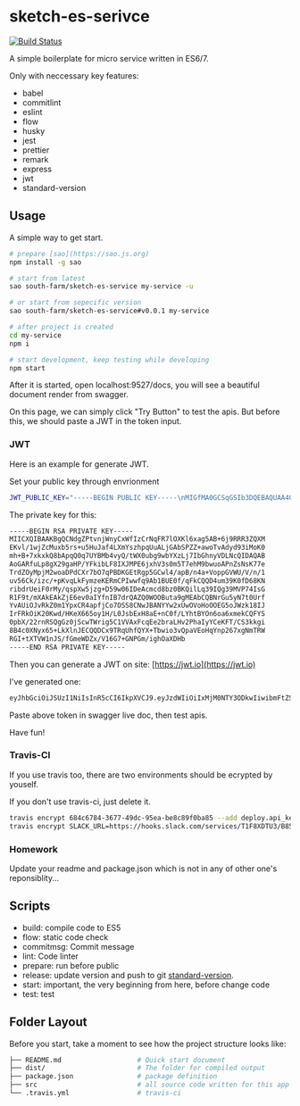 # sketch-es-serivce

[![Build Status](https://travis-ci.org/south-farm/sketch-es-service.svg?branch=master)](https://travis-ci.org/south-farm/sketch-es-service)

A simple boilerplate for micro service written in ES6/7.

Only with neccessary key features:

* babel
* commitlint
* eslint
* flow
* husky
* jest
* prettier
* remark
* express
* jwt
* standard-version

## Usage

A simple way to get start.

```sh
# prepare [sao](https://sao.js.org)
npm install -g sao

# start from latest
sao south-farm/sketch-es-service my-service -u

# or start from sepecific version
sao south-farm/sketch-es-service#v0.0.1 my-service

# after project is created
cd my-service
npm i

# start development, keep testing while developing
npm start
```

After it is started, open localhost:9527/docs, you will see a beautiful document
render from swagger.

On this page, we can simply click "Try Button" to test the apis. But before
this, we should paste a JWT in the token input.

### JWT

Here is an example for generate JWT.

Set your public key through envrionment

```sh
JWT_PUBLIC_KEY="-----BEGIN PUBLIC KEY-----\nMIGfMA0GCSqGSIb3DQEBAQUAA4GNADCBiQKBgQCNdgZPtvnjWnyCxWfIzCrNqFR7\nlOXKl6xag5AB+6j9RRR3ZQXMEKvl/1wjZcMuxb5rs+u5HuJaf4LXmYszhpqUuALj\nGAbSPZZ+awoTvAdyd93iMoK0mh+B+7xkxkQ8bApqQ0q7UYBMb4vyQ/tWX0ubg9wb\nYXzLj7IbGhnyVDLNcQIDAQAB\n-----END PUBLIC KEY-----"
```

The private key for this:

```sh
-----BEGIN RSA PRIVATE KEY-----
MIICXQIBAAKBgQCNdgZPtvnjWnyCxWfIzCrNqFR7lOXKl6xag5AB+6j9RRR3ZQXM
EKvl/1wjZcMuxb5rs+u5HuJaf4LXmYszhpqUuALjGAbSPZZ+awoTvAdyd93iMoK0
mh+B+7xkxkQ8bApqQ0q7UYBMb4vyQ/tWX0ubg9wbYXzLj7IbGhnyVDLNcQIDAQAB
AoGARfuLp8gX29gaHP/YFkibLF8IXJMPE6jxhV3s0m5T7ehM9bwuoAPnZsNsK77e
TrdZOyMpjM2woaDPdCXr7bO7qPBDKGEtRgp5GCwl4/apB/n4a+VoppGVWU/V/n/1
uv56Ck/izc/+pKvqLkFymzeKERmCPIwwfq9Ab1BUE0f/qFkCQQD4um39K0fD68KN
ribdrUeiF0rMy/qspXw5jzg+D59w06IDeAcmcd8bz0BKQilLq39IQg39MVP74IsG
R1F9t/mXAkEAkZjE6ev0aIYfnIB7drQAZQ0WOOButa9gMEAbCQBNrGu5yN7t0Urf
YvAUiOJvRkZ0m1YpxCR4apfjCo7OSS8CNwJBANYYw2xUwOVoHoOOEG5oJWzk18IJ
IrFRkOiK20Kwd/HKeX665oy1H/L0JsbExH8aE+nC0f/LYhtBYOn6oa6xmekCQFYS
0pbX/22rnRSQgGz0jScwTWrig5C1VVAxFcqEe2braLHv2PhaIyYCeKFT/CS3kkgi
8B4c0XNyx65+LkXlnJECQQDCx9TRqUhfQYX+Tbwio3vQpaVEoHqYnp267xgNmTRW
RGI+tXTVW1nJS/fGmeWDZx/V16G7+GNPGm/ighOaXDHb
-----END RSA PRIVATE KEY-----
```

Then you can generate a JWT on site: [https://jwt.io](https://jwt.io)

I've generated one:

```sh
eyJhbGciOiJSUzI1NiIsInR5cCI6IkpXVCJ9.eyJzdWIiOiIxMjM0NTY3ODkwIiwibmFtZSI6IkpvaG4gRG9lIiwiYWRtaW4iOnRydWV9.FsHyPJCxjQUdgZROKnHkSIMFSrM2Ecpuhxau3cU-cWfF2pRdYGwYqQQlRb91V4MEf0EjGYDwc-iFmhDb53ourDoJ8l7wMeBDT8Pl9wiCe1eNysA9vWBltwqOy2k6Y1MwXyfvv1pX_NUbjYcJ82I-KPryNqUjTF3N9RtOU7g8_oA
```

Paste above token in swagger live doc, then test apis.

Have fun!

### Travis-CI

If you use travis too, there are two environments should be ecrypted by youself.

If you don't use travis-ci, just delete it.

```sh
travis encrypt 684c6784-3677-49dc-95ea-be8c89f0ba85 --add deploy.api_key
travis encrypt SLACK_URL=https://hooks.slack.com/services/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 --add env
```

### Homework

Update your readme and package.json which is not in any of other one's
reponsiblity...

## Scripts

* build: compile code to ES5
* flow: static code check
* commitmsg: Commit message
* lint: Code linter
* prepare: run before public
* release: update version and push to git
  [standard-version](https://github.com/conventional-changelog/standard-version).
* start: important, the very beginning from here, before change code
* test: test

## Folder Layout

Before you start, take a moment to see how the project structure looks like:

```sh
├── README.md                   # Quick start document
├── dist/                       # The folder for compiled output
├── package.json                # package definition
├── src                         # all source code written for this app
└── .travis.yml                 # travis-ci
```
